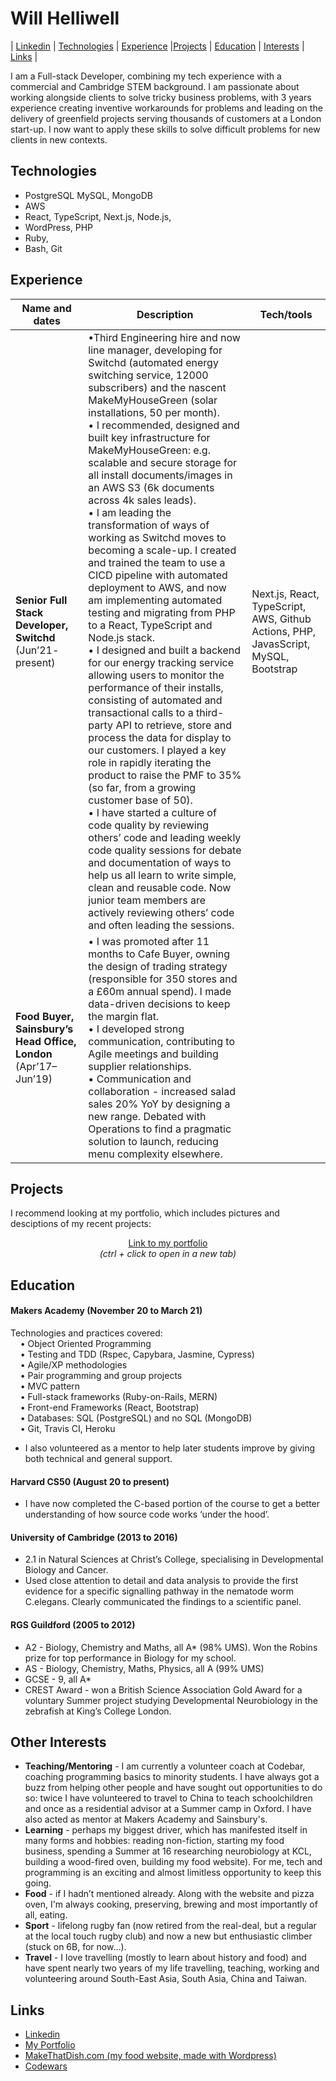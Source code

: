# Will Helliwell

| [Linkedin](https://www.linkedin.com/in/will-helliwell-671807130/) | [Technologies](#Technologies) | [Experience](#Experience) |[Projects](#Projects) | [Education](#Education) | [Interests](#Other-Interests) | [Links](#Links) |

I am a Full-stack Developer, combining my tech experience with a commercial and Cambridge STEM background. I am passionate about working alongside clients to solve tricky business problems, with 3 years experience creating inventive workarounds for problems and leading on the delivery of greenfield projects serving thousands of customers at a London start-up. I now want to apply these skills to solve difficult problems for new clients in new contexts.

## Technologies

- PostgreSQL MySQL, MongoDB
- AWS
- React, TypeScript, Next.js, Node.js,  
- WordPress, PHP
- Ruby,  
- Bash, Git

## Experience

| Name and dates               | Description       | Tech/tools        |
| ---------------------------- | ----------------- | ----------------- |
| **Senior Full Stack Developer, Switchd**<br>(Jun’21- present) | •Third Engineering hire and now line manager, developing for Switchd (automated energy switching service, 12000 subscribers) and the nascent MakeMyHouseGreen (solar installations, 50 per month).<br>• I recommended, designed and built key infrastructure for MakeMyHouseGreen: e.g. scalable and secure storage for all install documents/images in an AWS S3 (6k documents across 4k sales leads).<br>• I am leading the transformation of ways of working as Switchd moves to becoming a scale-up. I created and trained the team to use a CICD pipeline with automated deployment to AWS, and now am implementing automated testing and migrating from PHP to a React, TypeScript and Node.js stack.<br>• I designed and built a backend for our energy tracking service allowing users to monitor the performance of their installs, consisting of automated and transactional calls to a third-party API to retrieve, store and process the data for display to our customers. I played a key role in rapidly iterating the product to raise the PMF to 35% (so far, from a growing customer base of 50).<br>• I have started a culture of code quality by reviewing others’ code and leading weekly code quality sessions for debate  and documentation of ways to help us all learn to write simple, clean and reusable code. Now junior team members are actively reviewing others’ code and often leading the sessions. | Next.js, React, TypeScript, AWS, Github Actions, PHP, JavasScript, MySQL, Bootstrap |
| **Food Buyer, Sainsbury’s Head Office, London**<br>(Apr’17– Jun’19) | • I was promoted after 11 months to Cafe Buyer, owning the design of trading strategy (responsible for 350 stores and a £60m annual spend). I made data-driven decisions to keep the margin flat.<br>• I developed strong communication, contributing to Agile meetings and building supplier relationships.<br>• Communication and collaboration -  increased salad sales 20% YoY by designing a new range. Debated with Operations to find a pragmatic solution to launch, reducing menu complexity elsewhere. | |

## Projects

I recommend looking at my portfolio, which includes pictures and desciptions of my recent projects:<br>
<p align="center">
    <a href="https://portfolio-eight-blond-12.vercel.app/" target="_blank">Link to my portfolio</a><br>
    <i>(ctrl + click to open in a new tab)</i>
</p>

## Education

#### Makers Academy (November 20 to March 21)

Technologies and practices covered:<br>
&nbsp;&nbsp;&nbsp;&nbsp;• Object Oriented Programming<br>
&nbsp;&nbsp;&nbsp;&nbsp;• Testing and TDD (Rspec, Capybara, Jasmine, Cypress)<br>
&nbsp;&nbsp;&nbsp;&nbsp;• Agile/XP methodologies<br>
&nbsp;&nbsp;&nbsp;&nbsp;• Pair programming and group projects<br>
&nbsp;&nbsp;&nbsp;&nbsp;• MVC pattern<br>
&nbsp;&nbsp;&nbsp;&nbsp;• Full-stack frameworks (Ruby-on-Rails, MERN)<br>
&nbsp;&nbsp;&nbsp;&nbsp;• Front-end Frameworks (React, Bootstrap)<br>
&nbsp;&nbsp;&nbsp;&nbsp;• Databases: SQL (PostgreSQL) and no SQL (MongoDB)<br>
&nbsp;&nbsp;&nbsp;&nbsp;• Git, Travis CI, Heroku<br>

- I also volunteered as a mentor to help later students improve by giving both technical and general support.


#### Harvard CS50 (August 20 to present)

- I have now completed the C-based portion of the course to get a better understanding of how source code works ‘under the hood’.<br>

#### University of Cambridge (2013 to 2016)

- 2.1 in  Natural Sciences at Christ’s College, specialising in Developmental Biology and Cancer.<br>
- Used close attention to detail and data analysis to provide the first evidence for a specific signalling pathway in the nematode worm C.elegans. Clearly communicated the findings to a scientific panel.

#### RGS Guildford (2005 to 2012)

- A2 - Biology, Chemistry and Maths, all A* (98% UMS). Won the Robins prize for top performance in Biology for my school.
- AS - Biology, Chemistry, Maths, Physics, all A (99% UMS)
- GCSE - 9, all A*
- CREST Award - won a British Science Association Gold Award for a voluntary Summer project studying Developmental Neurobiology in the zebrafish at King’s College London.

## Other Interests

- **Teaching/Mentoring** - I am currently a volunteer coach at Codebar, coaching programming basics to minority students. I have always got a buzz from helping other people and have sought out opportunities to do so: twice I have volunteered to travel to China to teach schoolchildren and once as a residential advisor at a Summer camp in Oxford. I have also acted as mentor at Makers Academy and Sainsbury's. 
- **Learning** - perhaps my biggest driver, which has manifested itself in many forms and hobbies: reading non-fiction, starting my food business, spending a Summer at 16 researching neurobiology at KCL, building a wood-fired oven, building my food website). For me, tech and programming is an exciting and almost limitless opportunity to keep this going. 
- **Food** - if I hadn’t mentioned already. Along with the website and pizza oven, I'm always cooking, preserving, brewing and most importantly of all, eating.
- **Sport** - lifelong rugby fan (now retired from the real-deal, but a regular at the local touch rugby club) and now a new but enthusiastic climber (stuck on 6B, for now…).
- **Travel** - I love travelling (mostly to learn about history and food) and have spent nearly two years of my life travelling, teaching, working and volunteering around South-East Asia, South Asia, China and Taiwan.

## Links
- [Linkedin](https://www.linkedin.com/in/will-helliwell-671807130/)
- [My Portfolio](https://portfolio-eight-blond-12.vercel.app/)
- [MakeThatDish.com (my food website, made with Wordpress)](https://makethatdish.com/)
- [Codewars](https://www.codewars.com/users/Will%20Helliwell)
